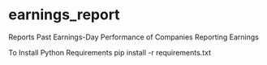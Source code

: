 # earnings_report
Reports Past Earnings-Day Performance of Companies Reporting Earnings 

To Install Python Requirements
pip install -r requirements.txt
